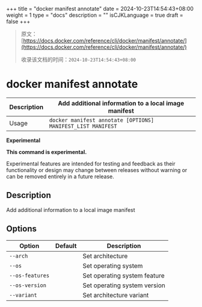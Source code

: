 +++
title = "docker manifest annotate"
date = 2024-10-23T14:54:43+08:00
weight = 1
type = "docs"
description = ""
isCJKLanguage = true
draft = false
+++

> 原文：[https://docs.docker.com/reference/cli/docker/manifest/annotate/](https://docs.docker.com/reference/cli/docker/manifest/annotate/)
>
> 收录该文档的时间：`2024-10-23T14:54:43+08:00`

# docker manifest annotate

| Description | Add additional information to a local image manifest        |
| :---------- | ----------------------------------------------------------- |
| Usage       | `docker manifest annotate [OPTIONS] MANIFEST_LIST MANIFEST` |

**Experimental**

**This command is experimental.**

Experimental features are intended for testing and feedback as their functionality or design may change between releases without warning or can be removed entirely in a future release.

## Description

Add additional information to a local image manifest

## Options

| Option          | Default | Description                  |
| --------------- | ------- | ---------------------------- |
| `--arch`        |         | Set architecture             |
| `--os`          |         | Set operating system         |
| `--os-features` |         | Set operating system feature |
| `--os-version`  |         | Set operating system version |
| `--variant`     |         | Set architecture variant     |
